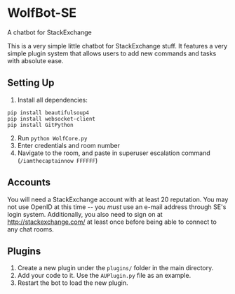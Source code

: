 # WolfBot-SE
A chatbot for StackExchange

This is a very simple little chatbot for StackExchange stuff. It features a very simple plugin system that allows users to add new commands and tasks with absolute ease.

## Setting Up

1. Install all dependencies:

```
pip install beautifulsoup4
pip install websocket-client
pip install GitPython
```    
    
2. Run `python WolfCore.py`
3. Enter credentials and room number
4. Navigate to the room, and paste in superuser escalation command (`/iamthecaptainnow FFFFFF`)

## Accounts

You will need a StackExchange account with at least 20 reputation. You may not use OpenID at this time -- you *must* use an e-mail address through SE's login system. Additionally, you also need to sign on at http://stackexchange.com/ at least once before being able to connect to any chat rooms.

## Plugins

1. Create a new plugin under the `plugins/` folder in the main directory.
2. Add your code to it. Use the `AUPlugin.py` file as an example.
3. Restart the bot to load the new plugin.
